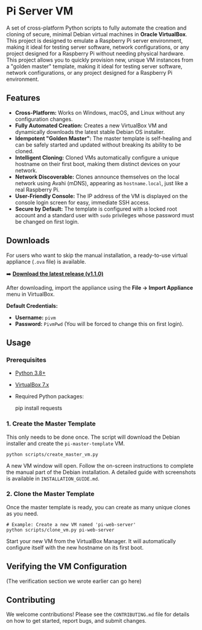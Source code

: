# Pi Server VM

A set of cross-platform Python scripts to fully automate the creation and cloning of secure, minimal Debian virtual machines in **Oracle VirtualBox**. This project is designed to emulate a Raspberry Pi server environment, making it ideal for testing server software, network configurations, or any project designed for a Raspberry Pi without needing physical hardware.
This project allows you to quickly provision new, unique VM instances from a "golden master" template, making it ideal for testing server software, network configurations, or any project designed for a Raspberry Pi environment.

## Features

- **Cross-Platform:** Works on Windows, macOS, and Linux without any configuration changes.
- **Fully Automated Creation:** Creates a new VirtualBox VM and dynamically downloads the latest stable Debian OS installer.
- **Idempotent "Golden Master":** The master template is self-healing and can be safely started and updated without breaking its ability to be cloned.
- **Intelligent Cloning:** Cloned VMs automatically configure a unique hostname on their first boot, making them distinct devices on your network.
- **Network Discoverable:** Clones announce themselves on the local network using Avahi (mDNS), appearing as `hostname.local`, just like a real Raspberry Pi.
- **User-Friendly Console:** The IP address of the VM is displayed on the console login screen for easy, immediate SSH access.
- **Secure by Default:** The template is configured with a locked root account and a standard user with `sudo` privileges whose password must be changed on first login.

## Downloads

For users who want to skip the manual installation, a ready-to-use virtual appliance (`.ova` file) is available.

➡️ **[Download the latest release (v1.1.0)](https://github.com/HenkVanHoek/pi-server-vm/releases/latest)**

After downloading, import the appliance using the **File -> Import Appliance** menu in VirtualBox.

**Default Credentials:**
- **Username:** `pivm`
- **Password:** `PivmPwd` (You will be forced to change this on first login).

## Usage

### Prerequisites
- [Python 3.8+](https://www.python.org/downloads/)
- [VirtualBox 7.x](https://www.virtualbox.org/wiki/Downloads)
- Required Python packages:

    pip install requests

### 1. Create the Master Template

This only needs to be done once. The script will download the Debian installer and create the `pi-master-template` VM.

    python scripts/create_master_vm.py

A new VM window will open. Follow the on-screen instructions to complete the manual part of the Debian installation. A detailed guide with screenshots is available in `INSTALLATION_GUIDE.md`.

### 2. Clone the Master Template

Once the master template is ready, you can create as many unique clones as you need.

    # Example: Create a new VM named 'pi-web-server'
    python scripts/clone_vm.py pi-web-server

Start your new VM from the VirtualBox Manager. It will automatically configure itself with the new hostname on its first boot.

## Verifying the VM Configuration

(The verification section we wrote earlier can go here)

## Contributing

We welcome contributions! Please see the `CONTRIBUTING.md` file for details on how to get started, report bugs, and submit changes.
